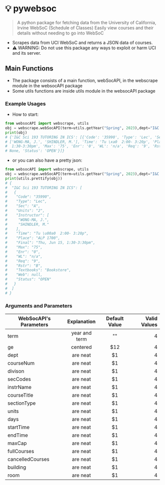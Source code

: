 # **💡 pywebsoc**

> A python package for fetching data from the University of California, Irvine WebSoC (Schedule of Classes)
> Easily view courses and their details without needing to go into WebSoC

- Scrapes data from UCI WebSoC and returns a JSON data of courses.
- :warning: WARNING: Do not use this package any ways to exploit or harm UCI and its server.

## **Main Functions** ##
- The package consists of a main function, webSocAPI, in the webscrape module in the websocAPI package
- Some utils functions are inside utils module in the websocAPI package

### **Example Usages** ##

- How to start:

```python
from websocAPI import webscrape, utils
obj = webscrape.webSocAPI(term=utils.getYear("Spring", 2023),dept="I&C SCI", courseNum="193")
print(obj)
# {'I&C Sci 193 TUTORING IN ICS': [{'Code': '35990', 'Type': 'Lec', 'Sec': 'A', 'Units': '2', 'Instructor': 
# ['WONG-MA, J.', 'SHINDLER, M.'], 'Time': 'Tu \xa0  2:00- 3:20p', 'Place': 'ALP 1700', 'Final': 'Thu, Jun 15,
#  1:30-3:30pm', 'Max': '75', 'Enr': '0', 'WL': 'n/a', 'Req': '9', 'Rstr': 'B', 'Textbooks': 'Bookstore', 'Web': 
# None, 'Status': 'OPEN'}]}
```
- or you can also have a pretty json:
```python
from websocAPI import webscrape, utils
obj = webscrape.webSocAPI(term=utils.getYear("Spring", 2023),dept="I&C SCI", courseNum="193")
print(utils.prettify(obj))
# {
#  "I&C Sci 193 TUTORING IN ICS": [
#   {
#    "Code": "35990",
#    "Type": "Lec",
#    "Sec": "A",
#    "Units": "2",
#    "Instructor": [
#     "WONG-MA, J.",
#     "SHINDLER, M."
#    ],
#    "Time": "Tu \u00a0  2:00- 3:20p",
#    "Place": "ALP 1700",
#    "Final": "Thu, Jun 15, 1:30-3:30pm",
#    "Max": "75",
#    "Enr": "0",
#    "WL": "n/a",
#    "Req": "9",
#    "Rstr": "B",
#    "Textbooks": "Bookstore",
#    "Web": null,
#    "Status": "OPEN"
#   }
#  ]
# }
```

### **Arguments and Parameters** ##

| WebSocAPI's Parameters | Explanation |Default Value   | Valid Values  |
| ------------- |:-------------:| :--------:| --------:|
| term          | year and term | ""        | 4 |
| ge            | centered      |   $12     | 4 |
| dept          | are neat      |    $1     | 4 |
| courseNum     | are neat      |    $1     | 4 |
| divison       | are neat      |    $1     | 4 |
| secCodes      | are neat      |    $1     | 4 |
| instrName     | are neat      |    $1     | 4 |
| courseTitle   | are neat      |    $1     | 4 |
| sectionType   | are neat      |    $1     | 4 |
| units         | are neat      |    $1     | 4 |
| days          | are neat      |    $1     | 4 |
| startTime     | are neat      |    $1     | 4 |
| endTime       | are neat      |    $1     | 4 |
| maxCap        | are neat      |    $1     | 4 |
| fullCourses   | are neat      |    $1     | 4 |
| cancelledCourses | are neat      |    $1  | 4 |
| building      | are neat      |    $1     | 4 |
| room          | are neat      |    $1     | 4 |



